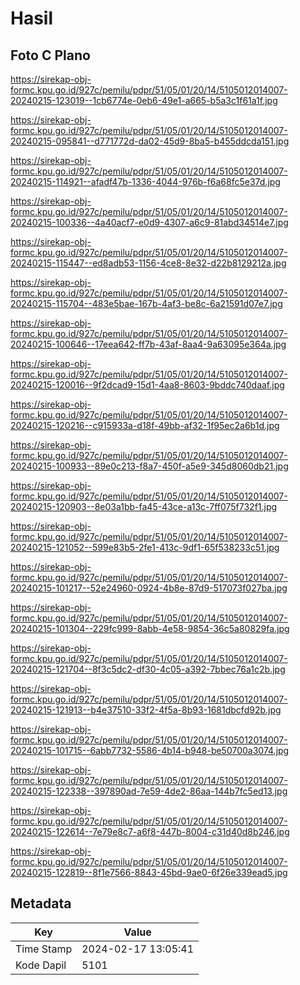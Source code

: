 # Hasil

## Foto C Plano

https://sirekap-obj-formc.kpu.go.id/927c/pemilu/pdpr/51/05/01/20/14/5105012014007-20240215-123019--1cb6774e-0eb6-49e1-a665-b5a3c1f61a1f.jpg

https://sirekap-obj-formc.kpu.go.id/927c/pemilu/pdpr/51/05/01/20/14/5105012014007-20240215-095841--d771772d-da02-45d9-8ba5-b455ddcda151.jpg

https://sirekap-obj-formc.kpu.go.id/927c/pemilu/pdpr/51/05/01/20/14/5105012014007-20240215-114921--afadf47b-1336-4044-976b-f6a68fc5e37d.jpg

https://sirekap-obj-formc.kpu.go.id/927c/pemilu/pdpr/51/05/01/20/14/5105012014007-20240215-100336--4a40acf7-e0d9-4307-a6c9-81abd34514e7.jpg

https://sirekap-obj-formc.kpu.go.id/927c/pemilu/pdpr/51/05/01/20/14/5105012014007-20240215-115447--ed8adb53-1156-4ce8-8e32-d22b8129212a.jpg

https://sirekap-obj-formc.kpu.go.id/927c/pemilu/pdpr/51/05/01/20/14/5105012014007-20240215-115704--483e5bae-167b-4af3-be8c-6a21591d07e7.jpg

https://sirekap-obj-formc.kpu.go.id/927c/pemilu/pdpr/51/05/01/20/14/5105012014007-20240215-100646--17eea642-ff7b-43af-8aa4-9a63095e364a.jpg

https://sirekap-obj-formc.kpu.go.id/927c/pemilu/pdpr/51/05/01/20/14/5105012014007-20240215-120016--9f2dcad9-15d1-4aa8-8603-9bddc740daaf.jpg

https://sirekap-obj-formc.kpu.go.id/927c/pemilu/pdpr/51/05/01/20/14/5105012014007-20240215-120216--c915933a-d18f-49bb-af32-1f95ec2a6b1d.jpg

https://sirekap-obj-formc.kpu.go.id/927c/pemilu/pdpr/51/05/01/20/14/5105012014007-20240215-100933--89e0c213-f8a7-450f-a5e9-345d8060db21.jpg

https://sirekap-obj-formc.kpu.go.id/927c/pemilu/pdpr/51/05/01/20/14/5105012014007-20240215-120903--8e03a1bb-fa45-43ce-a13c-7ff075f732f1.jpg

https://sirekap-obj-formc.kpu.go.id/927c/pemilu/pdpr/51/05/01/20/14/5105012014007-20240215-121052--599e83b5-2fe1-413c-9df1-65f538233c51.jpg

https://sirekap-obj-formc.kpu.go.id/927c/pemilu/pdpr/51/05/01/20/14/5105012014007-20240215-101217--52e24960-0924-4b8e-87d9-517073f027ba.jpg

https://sirekap-obj-formc.kpu.go.id/927c/pemilu/pdpr/51/05/01/20/14/5105012014007-20240215-101304--229fc999-8abb-4e58-9854-36c5a80829fa.jpg

https://sirekap-obj-formc.kpu.go.id/927c/pemilu/pdpr/51/05/01/20/14/5105012014007-20240215-121704--8f3c5dc2-df30-4c05-a392-7bbec76a1c2b.jpg

https://sirekap-obj-formc.kpu.go.id/927c/pemilu/pdpr/51/05/01/20/14/5105012014007-20240215-121913--b4e37510-33f2-4f5a-8b93-1681dbcfd92b.jpg

https://sirekap-obj-formc.kpu.go.id/927c/pemilu/pdpr/51/05/01/20/14/5105012014007-20240215-101715--6abb7732-5586-4b14-b948-be50700a3074.jpg

https://sirekap-obj-formc.kpu.go.id/927c/pemilu/pdpr/51/05/01/20/14/5105012014007-20240215-122338--397890ad-7e59-4de2-86aa-144b7fc5ed13.jpg

https://sirekap-obj-formc.kpu.go.id/927c/pemilu/pdpr/51/05/01/20/14/5105012014007-20240215-122614--7e79e8c7-a6f8-447b-8004-c31d40d8b246.jpg

https://sirekap-obj-formc.kpu.go.id/927c/pemilu/pdpr/51/05/01/20/14/5105012014007-20240215-122819--8f1e7566-8843-45bd-9ae0-6f26e339ead5.jpg


## Metadata

| Key        | Value               |
| ---------- | ------------------- |
| Time Stamp | 2024-02-17 13:05:41 |
| Kode Dapil | 5101                |



